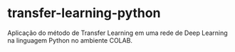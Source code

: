 # transfer-learning-python
Aplicação do método de Transfer Learning em uma rede de Deep Learning na linguagem Python no ambiente COLAB.

